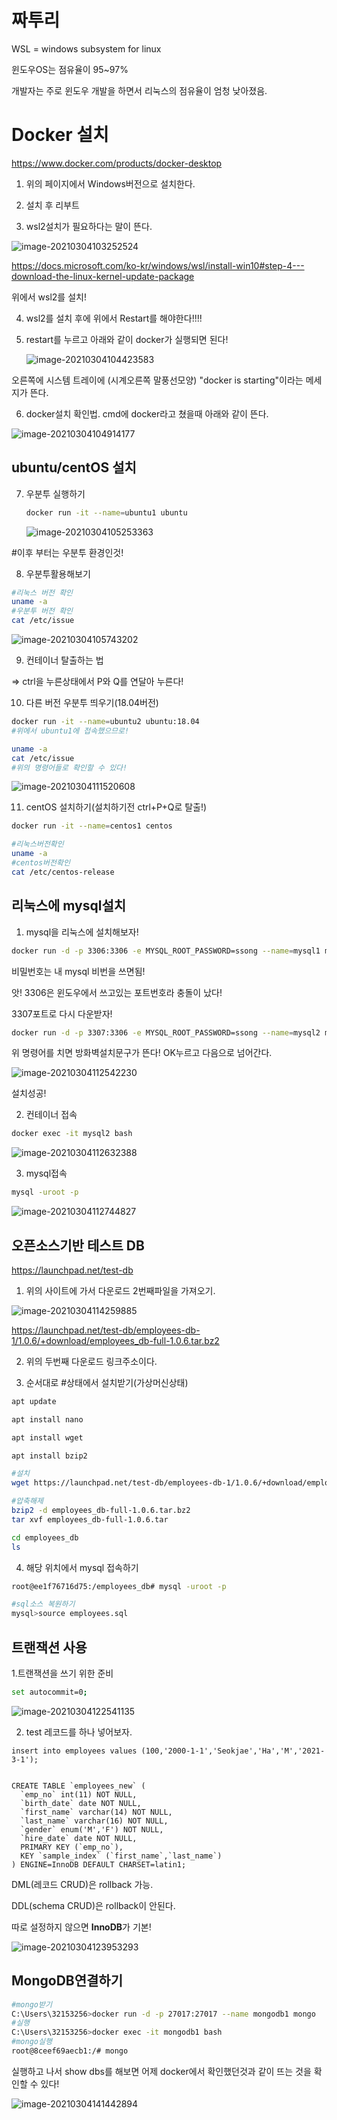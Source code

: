 # 짜투리



WSL = windows subsystem for linux

윈도우OS는 점유율이 95~97%

개발자는 주로 윈도우 개발을 하면서 리눅스의 점유율이 엄청 낮아졌음.





# Docker 설치

https://www.docker.com/products/docker-desktop

1. 위의 페이지에서 Windows버전으로 설치한다.

2. 설치 후 리부트

3. wsl2설치가 필요하다는 말이 뜬다.

![image-20210304103252524](md-images/image-20210304103252524.png)

https://docs.microsoft.com/ko-kr/windows/wsl/install-win10#step-4---download-the-linux-kernel-update-package

위에서 wsl2를 설치!

4. wsl2를 설치 후에 위에서 Restart를 해야한다!!!!

5. restart를 누르고 아래와 같이 docker가 실행되면 된다!

   ![image-20210304104423583](md-images/image-20210304104423583.png)

오른쪽에 시스템 트레이에 (시계오른쪽 말풍선모양) "docker is starting"이라는 메세지가 뜬다.



6. docker설치 확인법. cmd에 docker라고 쳤을때 아래와 같이 뜬다.

![image-20210304104914177](md-images/image-20210304104914177.png)



## ubuntu/centOS 설치

7. 우분투 실행하기

   ```bash
   docker run -it --name=ubuntu1 ubuntu
   ```

   ![image-20210304105253363](md-images/image-20210304105253363.png)

#이후 부터는 우분투 환경인것!



8. 우분투활용해보기

```bash
#리눅스 버전 확인
uname -a
#우분투 버전 확인
cat /etc/issue
```

![image-20210304105743202](md-images/image-20210304105743202.png)



9. 컨테이너 탈출하는 법

=> ctrl을 누른상태에서 P와 Q를 연달아 누른다!



10. 다른 버전 우분투 띄우기(18.04버전)

```bash
docker run -it --name=ubuntu2 ubuntu:18.04
#위에서 ubuntu1에 접속했으므로!

uname -a
cat /etc/issue
#위의 명령어들로 확인할 수 있다!
```

![image-20210304111520608](md-images/image-20210304111520608.png)



11. centOS 설치하기(설치하기전 ctrl+P+Q로 탈출!)

```bash
docker run -it --name=centos1 centos

#리눅스버전확인
uname -a
#centos버전확인
cat /etc/centos-release
```



## 리눅스에 mysql설치



1. mysql을 리눅스에 설치해보자!

```bash
docker run -d -p 3306:3306 -e MYSQL_ROOT_PASSWORD=ssong --name=mysql1 mysql
```

비밀번호는 내 mysql 비번을 쓰면됨!



앗! 3306은 윈도우에서 쓰고있는 포트번호라 충돌이 났다! 

3307포트로 다시 다운받자!

```bash
docker run -d -p 3307:3306 -e MYSQL_ROOT_PASSWORD=ssong --name=mysql2 mysql:5.7
```

위 명령어를 치면 방화벽설치문구가 뜬다! OK누르고 다음으로 넘어간다.

![image-20210304112542230](md-images/image-20210304112542230.png)

설치성공!



2. 컨테이너 접속

```bash
docker exec -it mysql2 bash
```

![image-20210304112632388](md-images/image-20210304112632388.png)



3. mysql접속

```bash
mysql -uroot -p
```

![image-20210304112744827](md-images/image-20210304112744827.png)



## 오픈소스기반 테스트 DB

https://launchpad.net/test-db

1. 위의 사이트에 가서 다운로드 2번째파일을 가져오기.



![image-20210304114259885](md-images/image-20210304114259885.png)

https://launchpad.net/test-db/employees-db-1/1.0.6/+download/employees_db-full-1.0.6.tar.bz2

2. 위의 두번째 다운로드 링크주소이다.



3. 순서대로 #상태에서 설치받기(가상머신상태)

```bash
apt update

apt install nano

apt install wget

apt install bzip2

#설치
wget https://launchpad.net/test-db/employees-db-1/1.0.6/+download/employees_db-full-1.0.6.tar.bz2

#압축해제
bzip2 -d employees_db-full-1.0.6.tar.bz2
tar xvf employees_db-full-1.0.6.tar

cd employees_db
ls
```



4. 해당 위치에서 mysql 접속하기

```bash
root@ee1f76716d75:/employees_db# mysql -uroot -p

#sql소스 복원하기
mysql>source employees.sql
```





## 트랜잭션 사용

1.트랜잭션을 쓰기 위한 준비

```bash
set autocommit=0;
```

![image-20210304122541135](md-images/image-20210304122541135.png)



2. test 레코드를 하나 넣어보자.

```mysql
insert into employees values (100,'2000-1-1','Seokjae','Ha','M','2021-3-1');


CREATE TABLE `employees_new` (
  `emp_no` int(11) NOT NULL,
  `birth_date` date NOT NULL,
  `first_name` varchar(14) NOT NULL,
  `last_name` varchar(16) NOT NULL,
  `gender` enum('M','F') NOT NULL,
  `hire_date` date NOT NULL,
  PRIMARY KEY (`emp_no`),
  KEY `sample_index` (`first_name`,`last_name`)
) ENGINE=InnoDB DEFAULT CHARSET=latin1;
```



DML(레코드 CRUD)은 rollback 가능.

DDL(schema CRUD)은 rollback이 안된다.

따로 설정하지 않으면 **InnoDB**가 기본!

![image-20210304123953293](md-images/image-20210304123953293.png)



## MongoDB연결하기

```bash
#mongo받기
C:\Users\32153256>docker run -d -p 27017:27017 --name mongodb1 mongo
#실행
C:\Users\32153256>docker exec -it mongodb1 bash
#mongo실행
root@8ceef69aecb1:/# mongo
```

실행하고 나서 show dbs를 해보면 어제 docker에서 확인했던것과 같이 뜨는 것을 확인할 수 있다!

![image-20210304141442894](md-images/image-20210304141442894.png)









